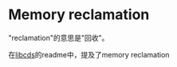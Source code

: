# Memory reclamation

"reclamation"的意思是"回收"。

在[libcds](https://github.com/khizmax/libcds)的readme中，提及了memory reclamation